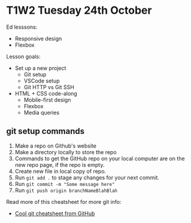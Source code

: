 # T1W2 Tuesday 24th October 

Ed lesssons: 

- Responsive design 
- Flexbox 

Lesson goals:

- Set up a new project 
	- Git setup
	- VSCode setup 
	- Git HTTP vs Git SSH 
- HTML + CSS code-along
	- Mobile-first design 
	- Flexbox 
	- Media queries

## git setup commands 

1. Make a repo on Github's website 
2. Make a directory locally to store the repo 
3. Commands to get the GitHub repo on your local computer are on the new repo page, if the repo is empty.
4. Create new file in local copy of repo.
5. Run `git add .` to stage any changes for your next commit.
6. Run `git commit -m "Some message here"`
7. Run `git push origin branchNameBlahBlah`

Read more of this cheatsheet for more git info:

- [Cool git cheatsheet from GitHub](https://education.github.com/git-cheat-sheet-education.pdf)